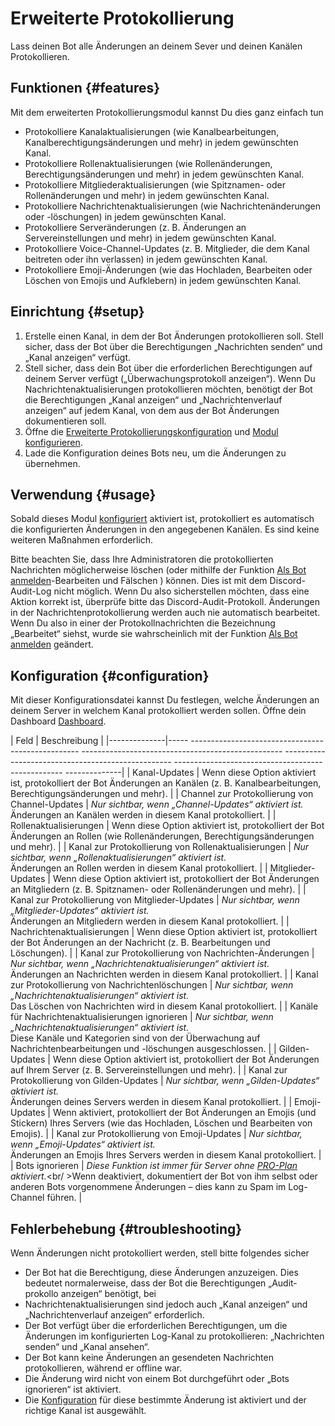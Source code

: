 # Erweiterte Protokollierung

Lass deinen Bot alle Änderungen an deinem Sever und deinen Kanälen Protokollieren.

<ModuleOverview moduleName="logging" />

## Funktionen {#features}

Mit dem erweiterten Protokollierungsmodul kannst Du dies ganz einfach tun

* Protokolliere Kanalaktualisierungen (wie Kanalbearbeitungen, Kanalberechtigungsänderungen und mehr) in jedem gewünschten Kanal.
* Protokolliere Rollenaktualisierungen (wie Rollenänderungen, Berechtigungsänderungen und mehr) in jedem gewünschten Kanal.
* Protokolliere Mitgliederaktualisierungen (wie Spitznamen- oder Rollenänderungen und mehr) in jedem gewünschten Kanal.
* Protokolliere Nachrichtenaktualisierungen (wie Nachrichtenänderungen oder -löschungen) in jedem gewünschten Kanal.
* Protokolliere Serveränderungen (z. B. Änderungen an Servereinstellungen und mehr) in jedem gewünschten Kanal.
* Protokolliere Voice-Channel-Updates (z. B. Mitglieder, die dem Kanal beitreten oder ihn verlassen) in jedem gewünschten Kanal.
* Protokolliere Emoji-Änderungen (wie das Hochladen, Bearbeiten oder Löschen von Emojis und Aufklebern) in jedem gewünschten Kanal.

## Einrichtung {#setup}

1. Erstelle einen Kanal, in dem der Bot Änderungen protokollieren soll. Stell sicher, dass der Bot über die Berechtigungen „Nachrichten senden“ und „Kanal anzeigen“ verfügt.
2. Stell sicher, dass dein Bot über die erforderlichen Berechtigungen auf deinem Server verfügt („Überwachungsprotokoll anzeigen“). Wenn Du Nachrichtenaktualisierungen protokollieren möchten, benötigt der Bot die Berechtigungen „Kanal anzeigen“ und „Nachrichtenverlauf anzeigen“ auf jedem Kanal, von dem aus der Bot Änderungen dokumentieren soll.
3. Öffne die [Erweiterte Protokollierungskonfiguration](https://scnx.app/de/glink?page=bot/configuration?file=logging%7Cconfig)
   und [Modul konfigurieren](#configuration).
4. Lade die Konfiguration deines Bots neu, um die Änderungen zu übernehmen.

## Verwendung {#usage}

Sobald dieses Modul [konfiguriert](#configuration) aktiviert ist, protokolliert es automatisch die konfigurierten Änderungen in den angegebenen Kanälen.
Es sind keine weiteren Maßnahmen erforderlich.

Bitte beachten Sie, dass Ihre Administratoren die protokollierten Nachrichten möglicherweise löschen 
(oder mithilfe der Funktion [Als Bot anmelden](./../../login-as-bot)-Bearbeiten und Fälschen ) können. Dies ist mit dem Discord-Audit-Log nicht möglich. 
Wenn Du also sicherstellen möchten, dass eine Aktion korrekt ist, überprüfe bitte das Discord-Audit-Protokoll. 
Änderungen in der Nachrichtenprotokollierung werden auch nie automatisch bearbeitet. Wenn Du also in einer der Protokollnachrichten die Bezeichnung „Bearbeitet“ siehst, wurde sie wahrscheinlich mit der Funktion
[Als Bot anmelden](./../../login-as-bot) geändert.

## Konfiguration {#configuration}

Mit dieser Konfigurationsdatei kannst Du festlegen, welche Änderungen an deinem Server in welchem ​​Kanal protokolliert werden sollen. 
Öffne dein Dashboard [Dashboard](https://scnx.app/de/glink?page=bot/configuration?file=logging%7Cconfig).

| Feld | Beschreibung |
|--------------|----- -------------------------------------------------- -------------------------------------------------- -------------------------------------------------- -------------------------------------------------- --------------|
| Kanal-Updates | Wenn diese Option aktiviert ist, protokolliert der Bot Änderungen an Kanälen (z. B. Kanalbearbeitungen, Berechtigungsänderungen und mehr). |
| Channel zur Protokollierung von Channel-Updates | <i>Nur sichtbar, wenn „Channel-Updates“ aktiviert ist.</i><br/>Änderungen an Kanälen werden in diesem Kanal protokolliert. |
| Rollenaktualisierungen | Wenn diese Option aktiviert ist, protokolliert der Bot Änderungen an Rollen (wie Rollenänderungen, Berechtigungsänderungen und mehr). |
| Kanal zur Protokollierung von Rollenaktualisierungen | <i>Nur sichtbar, wenn „Rollenaktualisierungen“ aktiviert ist.</i><br/>Änderungen an Rollen werden in diesem Kanal protokolliert. |
| Mitglieder-Updates | Wenn diese Option aktiviert ist, protokolliert der Bot Änderungen an Mitgliedern (z. B. Spitznamen- oder Rollenänderungen und mehr). |
| Kanal zur Protokollierung von Mitglieder-Updates | <i>Nur sichtbar, wenn „Mitglieder-Updates“ aktiviert ist.</i><br/>Änderungen an Mitgliedern werden in diesem Kanal protokolliert. |
| Nachrichtenaktualisierungen | Wenn diese Option aktiviert ist, protokolliert der Bot Änderungen an der Nachricht (z. B. Bearbeitungen und Löschungen). |
| Kanal zur Protokollierung von Nachrichten-Änderungen | <i>Nur sichtbar, wenn „Nachrichtenaktualisierungen“ aktiviert ist.</i><br/>Änderungen an Nachrichten werden in diesem Kanal protokolliert. |
| Kanal zur Protokollierung von Nachrichtenlöschungen | <i>Nur sichtbar, wenn „Nachrichtenaktualisierungen“ aktiviert ist.</i><br/>Das Löschen von Nachrichten wird in diesem Kanal protokolliert. |
| Kanäle für Nachrichtenaktualisierungen ignorieren | <i>Nur sichtbar, wenn „Nachrichtenaktualisierungen“ aktiviert ist.</i><br/>Diese Kanäle und Kategorien sind von der Überwachung auf Nachrichtenbearbeitungen und -löschungen ausgeschlossen. |
| Gilden-Updates | Wenn diese Option aktiviert ist, protokolliert der Bot Änderungen auf Ihrem Server (z. B. Servereinstellungen und mehr). |
| Kanal zur Protokollierung von Gilden-Updates | <i>Nur sichtbar, wenn „Gilden-Updates“ aktiviert ist.</i><br/>Änderungen deines Servers werden in diesem Kanal protokolliert. |
| Emoji-Updates | Wenn aktiviert, protokolliert der Bot Änderungen an Emojis (und Stickern) Ihres Servers (wie das Hochladen, Löschen und Bearbeiten von Emojis). |
| Kanal zur Protokollierung von Emoji-Updates | <i>Nur sichtbar, wenn „Emoji-Updates“ aktiviert ist.</i><br/>Änderungen an Emojis Ihres Servers werden in diesem Kanal protokolliert. |
| Bots ignorieren | <i>Diese Funktion ist immer für Server ohne <a href="./../../../scnx/guilds/plans">PRO-Plan</a> aktiviert.</i><br/ >Wenn deaktiviert, dokumentiert der Bot von ihm selbst oder anderen Bots vorgenommene Änderungen – dies kann zu Spam im Log-Channel führen. |

## Fehlerbehebung {#troubleshooting}

Wenn Änderungen nicht protokolliert werden, stell bitte folgendes sicher

* Der Bot hat die Berechtigung, diese Änderungen anzuzeigen. Dies bedeutet normalerweise, dass der Bot die Berechtigungen „Audit-prokollo anzeigen“ benötigt, bei
* Nachrichtenaktualisierungen sind jedoch auch „Kanal anzeigen“ und „Nachrichtenverlauf anzeigen“ erforderlich.
* Der Bot verfügt über die erforderlichen Berechtigungen, um die Änderungen im konfigurierten Log-Kanal zu protokollieren: „Nachrichten senden“
  und „Kanal ansehen“.
* Der Bot kann keine Änderungen an gesendeten Nachrichten protokollieren, während er offline war.
* Die Änderung wird nicht von einem Bot durchgeführt oder „Bots ignorieren“ ist aktiviert.
* Die [Konfiguration](#Konfiguration) für diese bestimmte Änderung ist aktiviert und der richtige Kanal ist ausgewählt.
